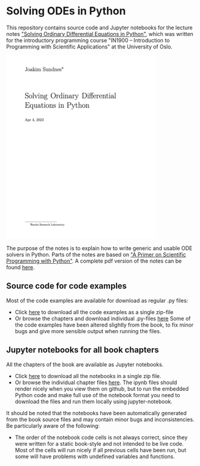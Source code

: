 # Solving ODEs in Python

This repository contains source code and Jupyter notebooks for the lecture notes ["Solving Ordinary Differential Equations in Python"](./ode_book.pdf),
which was written for the introductory programming course "IN1900 – Introduction to Programming with Scientific Applications" at the University of Oslo.

<img src="figs/ode_cover.jpg" width="400"/>

The purpose of the notes is to explain how to write generic and usable
ODE solvers in Python. Parts of the notes are based on ["A Primer on Scientific Programming with Python"](https://link.springer.com/book/10.1007/978-3-662-49887-3).
A complete pdf version of the notes can be found [here](./ode_book.pdf).

## Source code for code examples
Most of the code examples are available for download as regular .py files:
* Click [here](./src.zip) to download all the code examples as a single zip-file
* Or browse the chapters and download individual .py-files [here](https://github.com/sundnes/solving_odes_in_python/tree/master/docs/src)
Some of the code examples have been altered slightly from the book, to fix minor bugs
and give more sensible output when running the files.

## Jupyter notebooks for all book chapters
All the chapters of the book are available as Jupyter notebooks.
* Click [here](./ipynb.zip) to download all the notebooks in a  single zip file.
* Or browse the individual chapter files [here](https://github.com/sundnes/solving_odes_in_python/tree/master/docs/ipynb).
  The ipynb files should render nicely when you view them on github, but to run the
  embedded Python code and make full use of the notebook format you need to
  download the files and run them locally using jupyter-notebook. 

It should be noted that the notebooks have been automatically generated from the book
source files and may contain minor bugs and inconsistencies. Be particularly aware
of the following:
* The order of the notebook code cells is not always correct, since they were written
  for a static book-style and not intended to be live code. Most of the cells will
  run nicely if all previous cells have been run, but some will have problems with
  undefined variables and functions.
